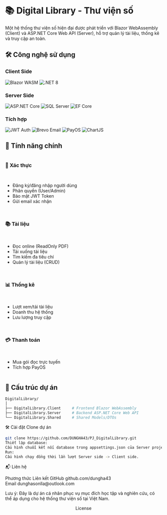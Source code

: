 # 📚 Digital Library - Thư viện số

Một hệ thống thư viện số hiện đại được phát triển với Blazor WebAssembly (Client) và ASP.NET Core Web API (Server), hỗ trợ quản lý tài liệu, thống kê và truy cập an toàn.

## 🛠 Công nghệ sử dụng

### **Client Side**
<p align="left">
  <img src="https://img.shields.io/badge/Blazor-WebAssembly-blue?logo=blazor" alt="Blazor WASM">
  <img src="https://img.shields.io/badge/.NET-8-512BD4?logo=dotnet" alt=".NET 8">
</p>

### **Server Side**
<p align="left">
  <img src="https://img.shields.io/badge/ASP.NET_Core-Web_API-blueviolet?logo=.net" alt="ASP.NET Core">
  <img src="https://img.shields.io/badge/SQL_Server-Database-CC2927?logo=microsoft-sql-server" alt="SQL Server">
  <img src="https://img.shields.io/badge/EF_Core-ORM-blue?logo=.net" alt="EF Core">
</p>

### **Tích hợp**
<p align="left">
  <img src="https://img.shields.io/badge/JWT-Auth-black?logo=json-web-tokens" alt="JWT Auth">
  <img src="https://img.shields.io/badge/Brevo-Email-orange?logo=mailgun" alt="Brevo Email">
  <img src="https://img.shields.io/badge/PayOS-Payment-green" alt="PayOS">
  <img src="https://img.shields.io/badge/ChartJS-Visualization-FF6384?logo=chart.js" alt="ChartJS">
</p>

## 🚀 Tính năng chính

<div style="display: grid; grid-template-columns: repeat(auto-fit, minmax(300px, 1fr)); gap: 1rem;">

### 🔐 Xác thực
- Đăng ký/đăng nhập người dùng
- Phân quyền (User/Admin)
- Bảo mật JWT Token
- Gửi email xác nhận

### 📚 Tài liệu
- Đọc online (ReadOnly PDF)
- Tải xuống tài liệu
- Tìm kiếm đa tiêu chí
- Quản lý tài liệu (CRUD)

### 📊 Thống kê
- Lượt xem/tải tài liệu
- Doanh thu hệ thống
- Lưu lượng truy cập

### 💳 Thanh toán
- Mua gói đọc trực tuyến
- Tích hợp PayOS

</div>

## 📂 Cấu trúc dự án

```bash
DigitalLibrary/
│
├── DigitalLibrary.Client     # Frontend Blazor WebAssembly
├── DigitalLibrary.Server     # Backend ASP.NET Core Web API
└── DigitalLibrary.Shared     # Shared Models/DTOs
```
🛠 Cài đặt
Clone dự án

```bash
git clone https://github.com/DUNGHA43/PJ_DigitalLibrary.git
Thiết lập database:
Cấu hình chuỗi kết nối database trong appsettings.json của Server project.
Run:
Cấu hình chạy đồng thời lần lượt Server side -> Client side.
```

📬 Liên hệ
<div align="left">
Phương thức	Liên kết
GitHub	github.com/dungha43
<br>
Email	dunghasonlla@outlook.com
</div>

Lưu ý: Đây là dự án cá nhân phục vụ mục đích học tập và nghiên cứu, có thể áp dụng cho hệ thống thư viện số tại Việt Nam.

<div align="center">
License
</div>

